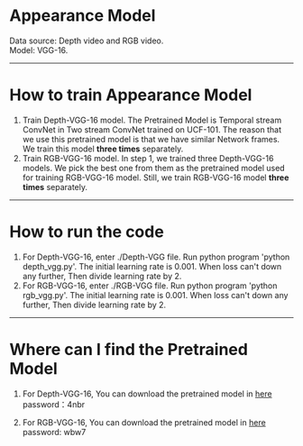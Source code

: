 # Appearance Model  

Data source: Depth video and RGB video.  
Model: VGG-16.  

----
# How to train Appearance Model  
1. Train Depth-VGG-16 model. The Pretrained Model is Temporal stream ConvNet in Two stream ConvNet trained on UCF-101. 
The reason that we use this pretrained model is that we have similar Network frames. We train this model **three times** 
separately.
2. Train RGB-VGG-16 model. In step 1, we trained three Depth-VGG-16 models. We pick the best one from them as the 
pretrained model used for training RGB-VGG-16 model. Still, we train  RGB-VGG-16 model **three times** separately.
-----
# How to run the code
1. For Depth-VGG-16, enter ./Depth-VGG file. Run python program 'python depth_vgg.py'. The initial learning rate is 0.001.
When loss can't down any further, Then divide learning rate by 2.
2. For RGB-VGG-16, enter ./RGB-VGG file. Run python program 'python rgb_vgg.py'. The initial learning rate is 0.001.
When loss can't down any further, Then divide learning rate by 2.
-----
# Where can I find the Pretrained Model
1. For Depth-VGG-16, You can download the pretrained model in [here](http://pan.baidu.com/s/1qYa3ST2) 
   password：4nbr
   
2. For RGB-VGG-16, You can download the pretrained model in [here](http://pan.baidu.com/s/1boHr7In) 
   password: wbw7
   
